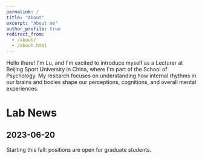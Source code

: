 ```yaml
---
permalink: /
title: "About"
excerpt: "About me"
author_profile: true
redirect_from: 
  - /about/
  - /about.html
---
```


Hello there! I'm Lu, and I'm excited to introduce myself as a Lecturer at Beijing Sport University in China, where I'm part of the School of Psychology. My research focuses on understanding how internal rhythms in our brains and bodies shape our perceptions, cognitions, and overall mental experiences.

Lab News
======
2023-06-20
------
Starting this fall: positions are open for graduate students. 




